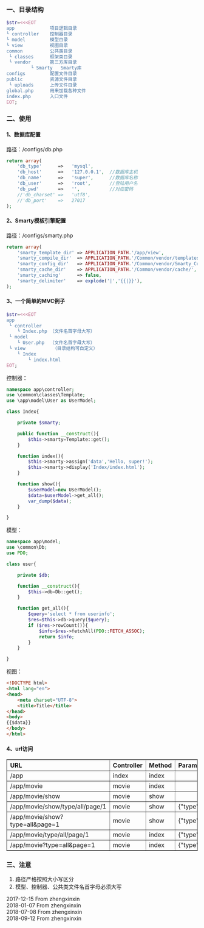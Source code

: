 ﻿### 一、目录结构
```php
$str=<<<EOT
app             项目逻辑目录
└ controller    控制器目录
└ model         模型目录
└ view          视图目录
common          公共类目录
 └ classes      框架类目录
 └ vendor       第三方库目录
	     └ Smarty   Smarty库
configs         配置文件目录
public          资源文件目录
 └ uploads      上传文件目录
global.php      用来加载各种文件
index.php       入口文件
EOT;
```

### 二、使用  
#### 1、数据库配置  
路径：/configs/db.php
```php
return array(
    'db_type'      =>   'mysql',
    'db_host'      =>   '127.0.0.1',  //数据库主机
    'db_name'      =>   'super',      //数据库名称
    'db_user'      =>   'root',       //登陆用户名
    'db_pwd'       =>   '',           //对应密码
    //'db_charset' =>   'utf8',
    //'db_port'    =>   27017
);
```
#### 2、Smarty模板引擎配置  
路径：/configs/smarty.php
```php
return array(
    'smarty_template_dir' => APPLICATION_PATH.'/app/view',                     //设置模板目录
    'smarty_compile_dir'  => APPLICATION_PATH.'/Common/vendor/templates_c/',   //设置编译目录
    'smarty_config_dir'   => APPLICATION_PATH.'/Common/vendor/Smarty_Configs/',
    'smarty_cache_dir'    => APPLICATION_PATH.'/Common/vendor/cache/',         //缓存文件夹
    'smarty_caching'      => false,                                            //是否使用缓存，调试期间建议关闭
    'smarty_delimiter'    => explode('|','{{|}}'),                             //设置左右边界符
);

```
#### 3、一个简单的MVC例子
```php
$str=<<<EOT
app           
 └ controller 
    └ Index.php （文件名首字母大写）
 └ model
    └ User.php  （文件名首字母大写）
 └ view          （目录结构可自定义）
    └ Index
        └ index.html
EOT;
```
控制器：
```php
namespace app\controller;
use \common\classes\Template;
use \app\model\User as UserModel;

class Index{

    private $smarty;

    public function __construct(){
        $this->smarty=Template::get();
    }

    function index(){
        $this->smarty->assign('data','Hello, super!');
        $this->smarty->display('Index/index.html');
    }

    function show(){
        $userModel=new UserModel();
        $data=$userModel->get_all();
        var_dump($data);
    }

}
```
模型：
```php
namespace app\model;
use \common\Db;
use PDO;

class user{

    private $db;

    function __construct(){
        $this->db=Db::get();
    }

    function get_all(){
        $query='select * from userinfo';
        $res=$this->db->query($query);
        if ($res->rowCount()){
            $info=$res->fetchAll(PDO::FETCH_ASSOC);
            return $info;
        }
    }

}
```
视图：
```html
<!DOCTYPE html>
<html lang="en">
<head>
    <meta charset="UTF-8">
    <title>Title</title>
</head>
<body>
{{$data}}
</body>
</html>
```
#### 4、url访问  
<table border="1">
    <tbody>
        <tr align="left">
            <th>URL</th>
            <th>Controller</th>
            <th>Method</th>
            <th>Parameters</th>
        </tr>
        <tr>
            <td>/app</td>
            <td>index</td>
            <td>index</td>
            <td></td>
        </tr>
        <tr>
            <td>/app/movie</td>
            <td>movie</td>
            <td>index</td>
            <td></td>
         </tr>
        <tr>
            <td>/app/movie/show</td>
            <td>movie</td>
            <td>show</td>
            <td></td>
         </tr>
        <tr>
            <td>/app/movie/show/type/all/page/1</td>
            <td>movie</td>
            <td>show</td>
            <td>{"type":"all","page":1}</td>
         </tr>
        <tr>
            <td>/app/movie/show?type=all&page=1</td>
            <td>movie</td>
            <td>show</td>
            <td>{"type":"all","page":1}</td>
         </tr>
        <tr>
            <td>/app/movie/type/all/page/1</td>
            <td>movie</td>
            <td>index</td>
            <td>{"type":"all","page":1}</td>
         </tr>
        <tr>
            <td>/app/movie?type=all&page=1</td>
            <td>movie</td>
            <td>index</td>
            <td>{"type":"all","page":1}</td>
         </tr>
    </tbody>
</table>  

### 三、注意  
1) 路径严格按照大小写区分
2) 模型、控制器、公共类文件名首字母必须大写

2017-12-15 From zhengxinxin  
2018-01-07 From zhengxinxin  
2018-07-08 From zhengxinxin  
2018-09-12 From zhengxinxin